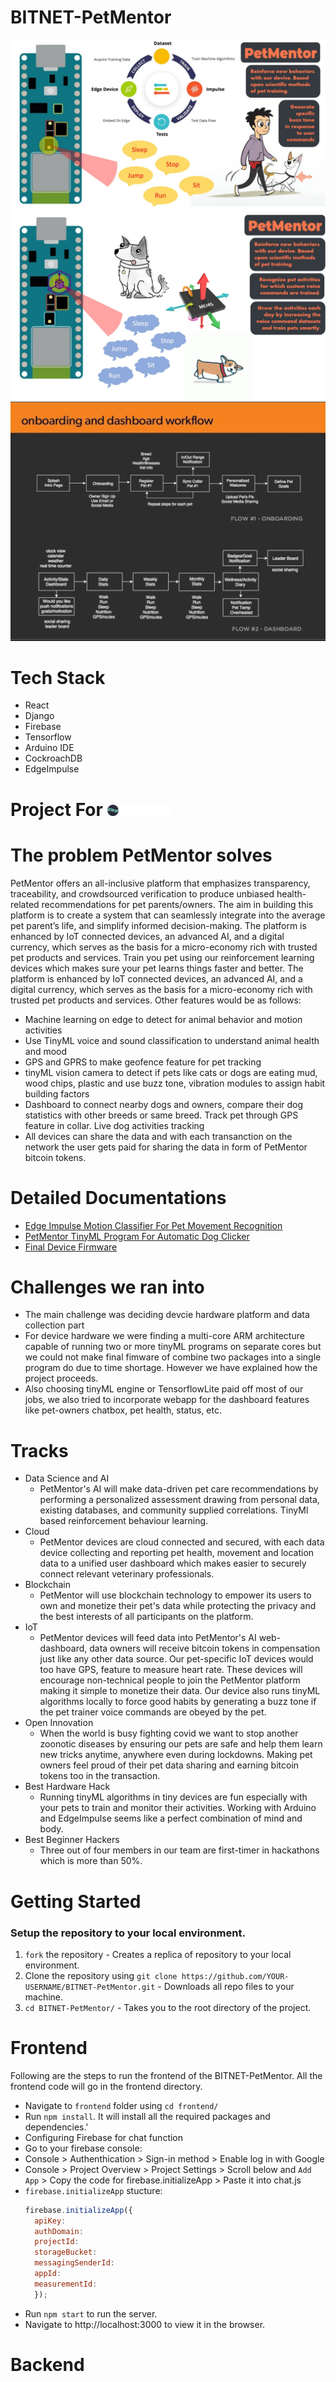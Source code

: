 # BITNET-PetMentor
![Workflow](https://github.com/LeeRenJie/BITNET-PetMentor/blob/master/backend/bitnet_assets/PetMentor-Voice.jpg)
![Workflow](https://github.com/LeeRenJie/BITNET-PetMentor/blob/master/backend/bitnet_assets/PetMentorActivityMonitor.jpg)
![Workflow](https://github.com/LeeRenJie/BITNET-PetMentor/blob/master/backend/bitnet_assets/workflow.png)

# Tech Stack
- React
- Django
- Firebase
- Tensorflow
- Arduino IDE
- CockroachDB
- EdgeImpulse

# Project For <img src="https://github.com/LeeRenJie/BITNET-PetMentor/blob/master/backend/bitnet_assets/KU_hackfest.png" width="20%" />
# The problem PetMentor solves
PetMentor offers an all-inclusive platform that emphasizes transparency, traceability, and crowdsourced verification to produce unbiased health-related recommendations for pet parents/owners. The aim in building this platform is to create a system that can seamlessly integrate into the average pet parent’s life, and simplify informed decision-making. The platform is enhanced by IoT connected devices, an advanced AI, and a digital currency, which serves as the basis for a micro-economy rich with trusted pet products and services. Train you pet using our reinforcement learning devices which makes sure your pet learns things faster and better. The platform is enhanced by IoT connected devices, an advanced AI, and a digital currency, which serves as the basis for a micro-economy rich with trusted pet products and services. Other features would be as follows:

- Machine learning on edge to detect for animal behavior and motion activities
- Use TinyML voice and sound classification to understand animal health and mood
- GPS and GPRS to make geofence feature for pet tracking
- tinyML vision camera to detect if pets like cats or dogs are eating mud, wood chips, plastic and use buzz tone, vibration modules to assign habit building factors
- Dashboard to connect nearby dogs and owners, compare their dog statistics with other breeds or same breed. Track pet through GPS feature in collar. Live dog activities tracking
- All devices can share the data and with each transanction on the network the user gets paid for sharing the data in form of PetMentor bitcoin tokens.

# Detailed Documentations
- [Edge Impulse Motion Classifier For Pet Movement Recognition](https://github.com/LeeRenJie/BITNET-PetMentor/blob/master/PetMentor-ActivityRecognition/README.md)
- [PetMentor TinyML Program For Automatic Dog Clicker](https://github.com/LeeRenJie/BITNET-PetMentor/blob/master/PetMentor_PetClickerTraining/README.md)
- [Final Device Firmware](https://github.com/LeeRenJie/BITNET-PetMentor/blob/master/PetMentor_FinalDevice_Firmware/info.md)

# Challenges we ran into
- The main challenge was deciding devcie hardware platform and data collection part 
- For device hardware we were finding a multi-core ARM architecture capable of running two or more tinyML programs on separate cores but we could not make final fimware of combine two packages into a single program do due to time shortage. However we have explained how the project proceeds. 
- Also choosing tinyML engine or TensorflowLite paid off most of our jobs, we also tried to incorporate webapp for the dashboard features like pet-owners chatbox, pet health, status, etc.

# Tracks
- Data Science and AI 
    - PetMentor's AI will make data-driven pet care recommendations by performing a personalized assessment drawing from personal data, existing databases, and community supplied correlations. TinyMl based reinforcement behaviour learning.
- Cloud   
    - PetMentor devices are cloud connected and secured, with each data device collecting and reporting pet health, movement and location data to a unified user dashboard which makes easier to securely connect relevant veterinary professionals.
- Blockchain
    - PetMentor will use blockchain technology to empower its users to own and monetize their pet's data while protecting the privacy and the best interests of all participants on the platform.
- IoT 
    - PetMentor devices will feed data into PetMentor's AI web-dashboard, data owners will receive bitcoin tokens in compensation just like any other data source. Our pet-specific IoT devices would too have GPS, feature to measure heart rate. These devices will encourage non-technical people to join the PetMentor platform making it simple to monetize their data. Our device also runs tinyML algorithms locally to force good habits by generating a buzz tone if the pet trainer voice commands are obeyed by the pet.
- Open Innovation
    - When the world is busy fighting covid we want to stop another zoonotic diseases by ensuring our pets are safe and help them learn new tricks anytime, anywhere even during lockdowns. Making pet owners feel proud of their pet data sharing and earning bitcoin tokens too in the transaction.
- Best Hardware Hack
    - Running tinyML algorithms in tiny devices are fun especially with your pets to train and monitor their activities. Working with Arduino and EdgeImpulse seems like a perfect combination of mind and body. 
- Best Beginner Hackers 
    - Three out of four members in our team are first-timer in hackathons which is more than 50%.

# Getting Started 
### Setup the repository to your local environment.
1. `fork` the repository - Creates a replica of repository to your local environment.
1. Clone the repository using `git clone https://github.com/YOUR-USERNAME/BITNET-PetMentor.git` - Downloads all repo files to your machine.
1. `cd BITNET-PetMentor/` - Takes you to the root directory of the project.

# Frontend 
Following are the steps to run the frontend of the BITNET-PetMentor. All the frontend code will go in the frontend directory.

- Navigate to `frontend` folder using `cd frontend/`
- Run `npm install`. It will install all the required packages and dependencies.'
- Configuring Firebase for chat function
- Go to your firebase console:
- Console > Authenthication > Sign-in method > Enable log in with Google
- Console > Project Overview > Project Settings > Scroll below and `Add App` > Copy the code for firebase.initializeApp > Paste it into chat.js 
- `firebase.initializeApp` stucture:
    ```javascript
    firebase.initializeApp({
      apiKey:
      authDomain:
      projectId:
      storageBucket:
      messagingSenderId: 
      appId: 
      measurementId:
      }); 
     ```
- Run `npm start` to run the server.
- Navigate to http://localhost:3000 to view it in the browser.

# Backend
